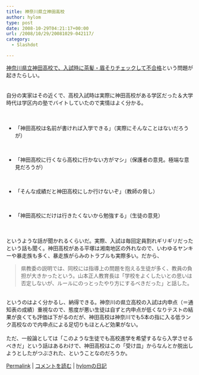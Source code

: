 ```yaml
---
title: 神奈川県立神田高校
author: hylom
type: post
date: 2008-10-29T04:21:17+00:00
url: /2008/10/29/20081029-042117/
category:
  - Slashdot

---
```

 [神奈川県立神田高校で、入試時に茶髪・眉そりチェックして不合格][1]という問題が起きたらしい。  
</br>   
自分の実家はその近くで、高校入試時は実際に神田高校がある学区だった＆大学時代は学区内の塾でバイトしていたので実情はよく分かる。</br>  
</br> 

  * 「神田高校は名前が書ければ入学できる」（実際にそんなことはないだろうが） 

</br> 

  * 「神田高校に行くなら高校に行かない方がマシ」（保護者の意見。極端な意見だろうが） 
</br> 

  * 「そんな成績だと神田高校にしか行けないぞ」（教師の脅し） 
</br> 

  * 「神田高校にだけは行きたくないから勉強する」（生徒の意見） 
</br>  
</br>   
というような話が聞かれるくらいだ。実際、入試は毎回定員割れギリギリだったという話も聞く。神田高校がある平塚は湘南地区の外れなので、いわゆるヤンキーや暴走族も多く、暴走族がらみのトラブルも実際多い。だから、 

> <div>
>   県教委の説明では、同校には指導上の問題を抱える生徒が多く、教員の負担が大きかったという。山本正人教育長は「学校をよくしたいとの思いは否定しないが、ルールにのっとったやり方にするべきだった」と話した。
> </div>

</br>   
というのはよく分かるし、納得できる。神奈川の県立高校の入試は内申点（＝通知表の成績）重視なので、態度が悪い生徒は自ずと内申点が低くなりテストの結果が良くても評価は下がるのだが、神田高校は神奈川でも5本の指に入る低ランク高校なので内申点による足切りもほとんど効果がない。</br>  
</br>   
ただ、一般論としては「このような生徒でも高校進学を希望するなら入学させるべきだ」という話はあるわけで、神田高校はこの「受け皿」からなんとか脱出しようとしたがつぶされた、ということなのだろうか。</br> 

   [Permalink][2] |    [コメントを読む][3] |    [hylomの日記][4] 

</br>

 [1]: http://www.asahi.com/national/update/1028/TKY200810280363.html
 [2]: http://slashdot.jp/~hylom/journal/456746
 [3]: http://slashdot.jp/~hylom/journal/456746#acomments
 [4]: http://slashdot.jp/~hylom/journal/
